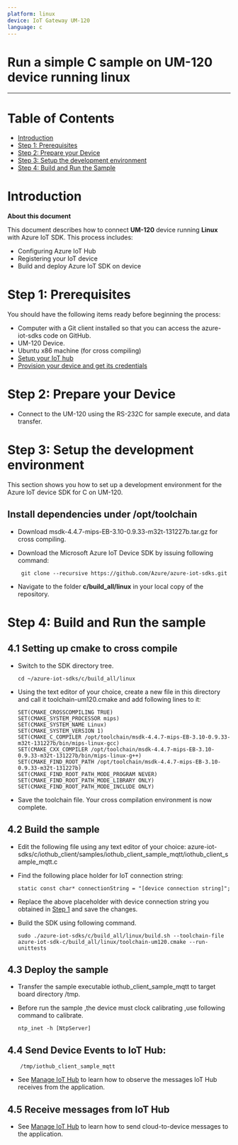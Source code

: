 ```yaml
---
platform: linux
device: IoT Gateway UM-120
language: c
---
```


Run a simple C sample on UM-120 device running linux
===
---

# Table of Contents

-   [Introduction](#Introduction)
-   [Step 1: Prerequisites](#Prerequisites)
-   [Step 2: Prepare your Device](#PrepareDevice)
-   [Step 3: Setup the development environment][setup-devbox-linux]
-   [Step 4: Build and Run the Sample](#Build)

<a name="Introduction"></a>
# Introduction

**About this document**

This document describes how to connect **UM-120** device running **Linux** with Azure IoT SDK. This process includes:
-   Configuring Azure IoT Hub
-   Registering your IoT device
-   Build and deploy Azure IoT SDK on device

<a name="Prerequisites"></a>
# Step 1: Prerequisites

You should have the following items ready before beginning the process:
-   Computer with a Git client installed so that you can access the azure-iot-sdks code on GitHub.
-   UM-120 Device.
-   Ubuntu x86 machine (for cross compiling) 
-   [Setup your IoT hub][lnk-setup-iot-hub]
-   [Provision your device and get its credentials][lnk-manage-iot-hub]

<a name="PrepareDevice"></a>
# Step 2: Prepare your Device
-  Connect to the UM-120 using the RS-232C for sample execute, and data transfer.

<a name="Setup"></a>
# Step 3: Setup the development environment

This section shows you how to set up a development environment for the Azure IoT device SDK for C on UM-120.

## Install dependencies under /opt/toolchain

-   Download msdk-4.4.7-mips-EB-3.10-0.9.33-m32t-131227b.tar.gz  for cross compiling.

-  Download the Microsoft Azure IoT Device SDK by issuing following command:

        git clone --recursive https://github.com/Azure/azure-iot-sdks.git

-   Navigate to the folder **c/build_all/linux** in your local copy of the repository.

<a name="Build"></a>
# Step 4: Build and Run the sample

## 4.1 Setting up cmake to cross compile

-   Switch to the SDK directory tree.

    ```
    cd ~/azure-iot-sdks/c/build_all/linux
    ```

-   Using the text editor of your choice, create a new file in this directory and call it toolchain-um120.cmake and add following lines to it:

    ```
	SET(CMAKE_CROSSCOMPILING TRUE)
	SET(CMAKE_SYSTEM_PROCESSOR mips)
	SET(CMAKE_SYSTEM_NAME Linux)
	SET(CMAKE_SYSTEM_VERSION 1)
	SET(CMAKE_C_COMPILER /opt/toolchain/msdk-4.4.7-mips-EB-3.10-0.9.33-m32t-131227b/bin/mips-linux-gcc)
	SET(CMAKE_CXX_COMPILER /opt/toolchain/msdk-4.4.7-mips-EB-3.10-0.9.33-m32t-131227b/bin/mips-linux-g++)
	SET(CMAKE_FIND_ROOT_PATH /opt/toolchain/msdk-4.4.7-mips-EB-3.10-0.9.33-m32t-131227b)
	SET(CMAKE_FIND_ROOT_PATH_MODE_PROGRAM NEVER) 
	SET(CMAKE_FIND_ROOT_PATH_MODE_LIBRARY ONLY) 
	SET(CMAKE_FIND_ROOT_PATH_MODE_INCLUDE ONLY)
    ```

-   Save the toolchain file. Your cross compilation environment is now complete.

## 4.2 Build the sample

-   Edit the following file using any text editor of your choice:
        azure-iot-sdks/c/iothub_client/samples/iothub_client_sample_mqtt/iothub_client_sample_mqtt.c

-   Find the following place holder for IoT connection string:

        static const char* connectionString = "[device connection string]";

-   Replace the above placeholder with device connection string you obtained in [Step 1](#Prerequisites) and save the changes.

-   Build the SDK using following command.

    ```
    sudo ./azure-iot-sdks/c/build_all/linux/build.sh --toolchain-file azure-iot-sdk-c/build_all/linux/toolchain-um120.cmake --run-unittests
    ```

## 4.3 Deploy the sample

-   Transfer the sample executable iothub_client_sample_mqtt to target board directory /tmp.

-   Before run the sample ,the device must clock calibrating ,use following command to calibrate.

        ntp_inet -h [NtpServer]

## 4.4 Send Device Events to IoT Hub:

        /tmp/iothub_client_sample_mqtt

-   See [Manage IoT Hub][lnk-manage-iot-hub] to learn how to observe the messages IoT Hub receives from the application.

## 4.5 Receive messages from IoT Hub

-   See [Manage IoT Hub][lnk-manage-iot-hub] to learn how to send cloud-to-device messages to the application.


[setup-devbox-linux]: https://github.com/Azure/azure-iot-sdk-c/blob/master/doc/devbox_setup.md
[lnk-setup-iot-hub]: ../setup_iothub.md
[lnk-manage-iot-hub]: ../manage_iot_hub.md
